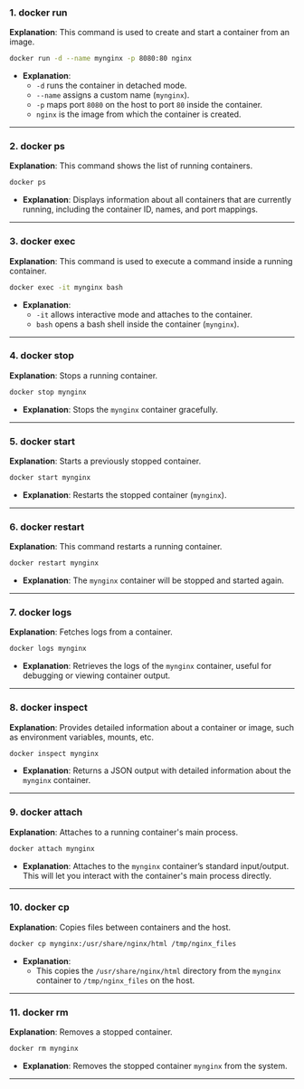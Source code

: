 
### 1. **docker run**
**Explanation**: This command is used to create and start a container from an image.

```bash
docker run -d --name mynginx -p 8080:80 nginx
```
- **Explanation**: 
  - `-d` runs the container in detached mode.
  - `--name` assigns a custom name (`mynginx`).
  - `-p` maps port `8080` on the host to port `80` inside the container.
  - `nginx` is the image from which the container is created.

---

### 2. **docker ps**
**Explanation**: This command shows the list of running containers.

```bash
docker ps
```
- **Explanation**: Displays information about all containers that are currently running, including the container ID, names, and port mappings.

---

### 3. **docker exec**
**Explanation**: This command is used to execute a command inside a running container.

```bash
docker exec -it mynginx bash
```
- **Explanation**: 
  - `-it` allows interactive mode and attaches to the container.
  - `bash` opens a bash shell inside the container (`mynginx`).

---

### 4. **docker stop**
**Explanation**: Stops a running container.

```bash
docker stop mynginx
```
- **Explanation**: Stops the `mynginx` container gracefully.

---

### 5. **docker start**
**Explanation**: Starts a previously stopped container.

```bash
docker start mynginx
```
- **Explanation**: Restarts the stopped container (`mynginx`).

---

### 6. **docker restart**
**Explanation**: This command restarts a running container.

```bash
docker restart mynginx
```
- **Explanation**: The `mynginx` container will be stopped and started again.

---

### 7. **docker logs**
**Explanation**: Fetches logs from a container.

```bash
docker logs mynginx
```
- **Explanation**: Retrieves the logs of the `mynginx` container, useful for debugging or viewing container output.

---

### 8. **docker inspect**
**Explanation**: Provides detailed information about a container or image, such as environment variables, mounts, etc.

```bash
docker inspect mynginx
```
- **Explanation**: Returns a JSON output with detailed information about the `mynginx` container.

---

### 9. **docker attach**
**Explanation**: Attaches to a running container's main process.

```bash
docker attach mynginx
```
- **Explanation**: Attaches to the `mynginx` container’s standard input/output. This will let you interact with the container's main process directly.

---

### 10. **docker cp**
**Explanation**: Copies files between containers and the host.

```bash
docker cp mynginx:/usr/share/nginx/html /tmp/nginx_files
```
- **Explanation**: 
  - This copies the `/usr/share/nginx/html` directory from the `mynginx` container to `/tmp/nginx_files` on the host.

---

### 11. **docker rm**
**Explanation**: Removes a stopped container.

```bash
docker rm mynginx
```
- **Explanation**: Removes the stopped container `mynginx` from the system.

---
